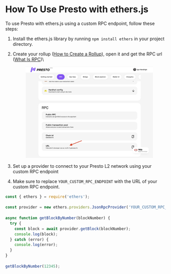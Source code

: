 # How To Use Presto with ethers.js

To use Presto with ethers.js using a custom RPC endpoint, follow these steps:

1. Install the ethers.js library by running `npm install ethers` in your project directory.
2.  Create your rollup ([How to Create a Rollup](../main-functionality/how-to-create-a-rollup.md)), open it and get the RPC url ([What Is RPC](what-is-rpc.md))\


    <figure><img src="../../.gitbook/assets/web3_js.png" alt=""><figcaption></figcaption></figure>
3. Set up a provider to connect to your Presto L2 network using your custom RPC endpoint
4. Make sure to replace `YOUR_CUSTOM_RPC_ENDPOINT` with the URL of your custom RPC endpoint.

```jsx
const { ethers } = require('ethers');

const provider = new ethers.providers.JsonRpcProvider('YOUR_CUSTOM_RPC_ENDPOINT');

async function getBlockByNumber(blockNumber) {
  try {
    const block = await provider.getBlock(blockNumber);
    console.log(block);
  } catch (error) {
    console.log(error);
  }
}

getBlockByNumber(12345);

```
